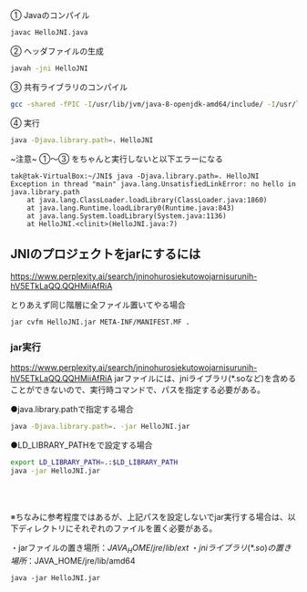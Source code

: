① Javaのコンパイル
```bash
javac HelloJNI.java
```
② ヘッダファイルの生成
```bash
javah -jni HelloJNI
```

③ 共有ライブラリのコンパイル
```bash
gcc -shared -fPIC -I/usr/lib/jvm/java-8-openjdk-amd64/include/ -I/usr/lib/jvm/java-8-openjdk-amd64/include/linux HelloJNIImpl.c -o libHelloJNIImpl.so
```
④ 実行
```bash
java -Djava.library.path=. HelloJNI
```
~注意~  ①～③ をちゃんと実行しないと以下エラーになる
```
tak@tak-VirtualBox:~/JNI$ java -Djava.library.path=. HelloJNI
Exception in thread "main" java.lang.UnsatisfiedLinkError: no hello in java.library.path
	at java.lang.ClassLoader.loadLibrary(ClassLoader.java:1860)
	at java.lang.Runtime.loadLibrary0(Runtime.java:843)
	at java.lang.System.loadLibrary(System.java:1136)
	at HelloJNI.<clinit>(HelloJNI.java:7)
```


## JNIのプロジェクトをjarにするには
https://www.perplexity.ai/search/jninohurosiekutowojarnisurunih-hV5ETkLaQQ.QQHMiiAfRiA

とりあえず同じ階層に全ファイル置いてやる場合
```bash
jar cvfm HelloJNI.jar META-INF/MANIFEST.MF .
```
### jar実行
https://www.perplexity.ai/search/jninohurosiekutowojarnisurunih-hV5ETkLaQQ.QQHMiiAfRiA
jarファイルには、jniライブラリ(*.soなど)を含めることができないので、実行時コマンドで、パスを指定する必要がある。

●java.library.pathで指定する場合
```bash
java -Djava.library.path=. -jar HelloJNI.jar
```

●LD_LIBRARY_PATHをで設定する場合
```bash
export LD_LIBRARY_PATH=.:$LD_LIBRARY_PATH
java -jar HelloJNI.jar
```
<br><br>


※ちなみに参考程度ではあるが、上記パスを設定しないでjar実行する場合は、以下ディレクトリにそれぞれのファイルを置く必要がある。

・jarファイルの置き場所：$JAVA_HOME/jre/lib/ext \
・jniライブラリ(*.so)の置き場所：$JAVA_HOME/jre/lib/amd64
```
java -jar HelloJNI.jar
```